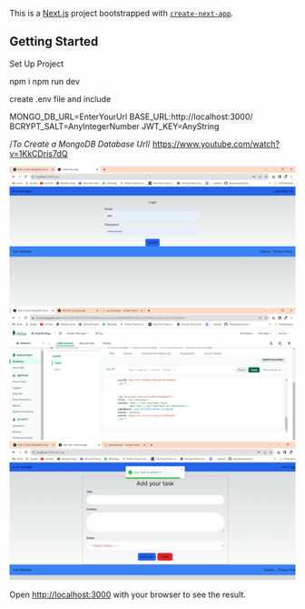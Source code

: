 This is a [Next.js](https://nextjs.org/) project bootstrapped with [`create-next-app`](https://github.com/vercel/next.js/tree/canary/packages/create-next-app).

## Getting Started

Set Up Project 

npm i
npm run dev

create .env file and include 

MONGO_DB_URL=EnterYourUrl
BASE_URL:http://localhost:3000/
BCRYPT_SALT=AnyIntegerNumber
JWT_KEY=AnyString 

/*To Create a MongoDB Database Url*/
https://www.youtube.com/watch?v=1KkCDris7dQ

![Alt text](sign.png)
![Alt text](<task mongo.png>) ![Alt text](task.png)

Open [http://localhost:3000](http://localhost:3000) with your browser to see the result.